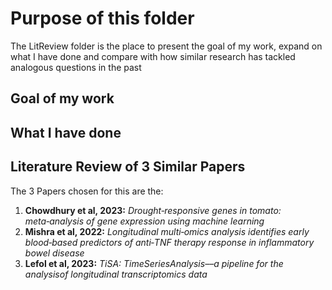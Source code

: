 # Purpose of this folder

The LitReview folder is the place to present the goal of my work, expand on what I have done and compare with how similar research has tackled analogous questions in the past

## Goal of my work

## What I have done

## Literature Review of 3 Similar Papers

The 3 Papers chosen for this are the: 
1.	**Chowdhury et al, 2023:** *Drought‑responsive genes in tomato: meta‑analysis of gene expression using machine learning*
2.	**Mishra et al, 2022:** *Longitudinal multi‑omics analysis identifies early blood‑based predictors of anti‑TNF therapy response in inflammatory bowel disease*
3.	**Lefol et al, 2023:** *TiSA: TimeSeriesAnalysis––a pipeline for the analysisof longitudinal transcriptomics data*
